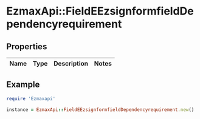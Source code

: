 # EzmaxApi::FieldEEzsignformfieldDependencyrequirement

## Properties

| Name | Type | Description | Notes |
| ---- | ---- | ----------- | ----- |

## Example

```ruby
require 'Ezmaxapi'

instance = EzmaxApi::FieldEEzsignformfieldDependencyrequirement.new()
```

